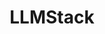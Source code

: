 ---
codehost: https://github.com/https://github.com/trypromptly/LLMStack
linkedin: https://linkedin.com/company/trypromptly
logohandle: llmstackai
sort: llmstack
title: LLMStack
twitter: https://x.com/trypromptly
website: https://llmstack.ai/
---